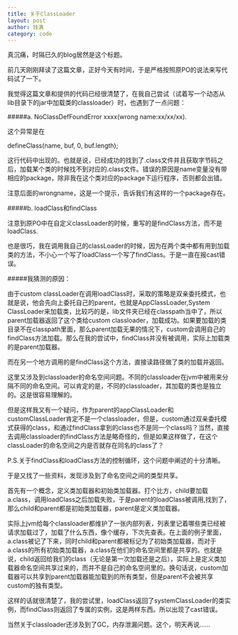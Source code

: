 ```yaml
---
title: 关于ClassLoader
layout: post
author: 钱满
category: code
---
```



真沉痛，时隔已久的blog居然是这个标题。

前几天刚刚拜读了这篇文章，正好今天有时间，于是严格按照原PO的说法来写代码试了一下。

我觉得这篇文章和提供的代码已经很清楚了，在我自己尝试（试着写一个动态从lib目录下的jar中加载类的classloader）时，也遇到了一点问题：

#####a. NoClassDefFoundError xxxx(wrong name:xx/xx/xx).

这个异常是在

defineClass(name, buf, 0, buf.length);

这行代码中出现的。也就是说，已经成功的找到了.class文件并且获取字节码之后，加载某个类的时候找不到对应的.class文件。错误的原因是name变量没有带相应的package，除非我在这个类对应的package下运行程序，否则都会出错。

注意后面的wrongname，这是一个提示，告诉我们有这样的一个package存在。

#####b. loadClass和findClass

注意到原PO中在自定义classLoader的时候，重写的是findClass方法，而不是loadClass.

也是很巧，我在调用我自己的classLoader的时候，因为在两个类中都有用到加载类的方法，不小心一个写了loadClass一个写了findClass。于是一直在报cast错误。

#####我猜测的原因：

由于custom classLoader在调用loadClass时，采取的策略是双亲委托模式，也就是说，他会先向上委托自己的parent，也就是AppClassLoader,System ClassLoader来加载类，比较巧的是，lib文件夹已经在classpath当中了，所以parent加载器返回了这个类给custom classloader，加载成功。如果要加载的类目录不在classpath里面，那么parent加载无果的情况下，custom会调用自己的findClass方法加载。那么在我的尝试中，findClass并没有被调用，实际上加载类的是parent加载器。

而在另一个地方调用的是findClass这个方法，直接读路径做了类的加载并返回。

这里又涉及到classloader的命名空间问题。不同的classloader在jvm中被用来分隔不同的命名空间。可以肯定的是，不同的classloader，其加载的类也是独立的。这是很容易理解的。

但是这样我又有一个疑问，作为parent的appClassLoader和customClassLoader肯定不是一个classloader，但是，custom通过双亲委托模式获得的class，和通过findClass拿到的class也不是同一个class吗？当然，直接去调用classloader的findClass方法是略奇怪的，但是如果这样做了，在这个classLoader的命名空间之内是否就存在同名的class了？

P.S.关于findClass和loadClass方法的控制循环，这个问题中阐述的十分清晰。

于是又找了一些资料，发现涉及到了命名空间之间的类型共享。

首先有一个概念，定义类加载器和初始类加载器。打个比方，child要加载a.class，调用loadClass之后加载失败，于是parent的loadClass被调用,找到了，那么child和parent都是初始类加载器，parent是定义类加载器。

实际上jvm给每个classloader都维护了一张内部列表，列表里记着哪些类已经被请求加载过了，加载了什么东西，像个缓存，下次先查表。在上面的例子里面，a.class被记了下来，同时child和parent都被标记为了初始类加载器，而对于a.class的所有初始类加载器，a.class在他们的命名空间里都是共享的。也就是说，child返回给我们的class（无论是第一次加载还是之后），实际上是定义类加载器命名空间共享过来的，而并不是自己的命名空间里的。换句话说，custom加载器可以共享到parent加载器能加载到的所有类型，但是parent不会被共享custom的独有类型。

这样的话就很清楚了，我的尝试里，loadClass返回了systemClassLoader的类实例，而findClass则返回了专属的实例，这是两样东西。所以出现了cast错误。

当然关于classloader还涉及到了GC，内存泄漏问题。这个，明天再说……